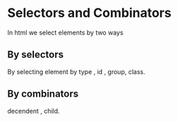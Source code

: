 # Selectors and Combinators
In html we select elements by two ways 
## By selectors
By selecting element by 
type ,
id ,
group,
class.
## By combinators
decendent ,
child.
